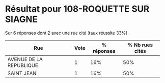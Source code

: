 # Résultat pour 108-ROQUETTE SUR SIAGNE

Sur 6 réponses dont 2 avec une rue cité (taux réussite 33%)

| Rue | Vote | % réponses | % Nb rues cités|
|-----|------|------------|----------------|
| AVENUE DE LA REPUBLIQUE | 1 | 16% | 50%|
| SAINT JEAN | 1 | 16% | 50%|
